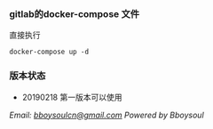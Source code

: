 ### gitlab的docker-compose 文件

直接执行

`docker-compose up -d`

### 版本状态

- 20190218 第一版本可以使用

*Email: bboysoulcn@gmail.com*
*Powered by Bboysoul*
